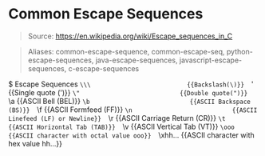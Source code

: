 # Common Escape Sequences

> Source: https://en.wikipedia.org/wiki/Escape_sequences_in_C

> Aliases: common-escape-sequence, common-escape-seq, python-escape-sequences, java-escape-sequences, javascript-escape-sequences, c-escape-sequences

$ Escape Sequences
    `\\\                           {{Backslash(\)}} 
    `\'                            {{Single quote (')}} 
    `\"                            {{Double quote(")}} 
    `\a                            {{ASCII Bell (BEL)}} 
    `\b                            {{ASCII Backspace (BS)}} 
    `\f                            {{ASCII Formfeed (FF)}} 
    `\n                            {{ASCII Linefeed (LF) or Newline}} 
    `\r                            {{ASCII Carriage Return (CR)}} 
    `\t                            {{ASCII Horizontal Tab (TAB)}} 
    `\v                            {{ASCII Vertical Tab (VT)}} 
    `\ooo                          {{ASCII character with octal value ooo}} 
    `\xhh...                       {{ASCII character with hex value hh...}} 

